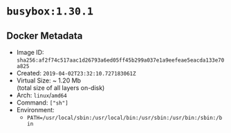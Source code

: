 # `busybox:1.30.1`

## Docker Metadata

- Image ID: `sha256:af2f74c517aac1d26793a6ed05ff45b299a037e1a9eefeae5eacda133e70a825`
- Created: `2019-04-02T23:32:10.727183061Z`
- Virtual Size: ~ 1.20 Mb  
  (total size of all layers on-disk)
- Arch: `linux`/`amd64`
- Command: `["sh"]`
- Environment:
  - `PATH=/usr/local/sbin:/usr/local/bin:/usr/sbin:/usr/bin:/sbin:/bin`
